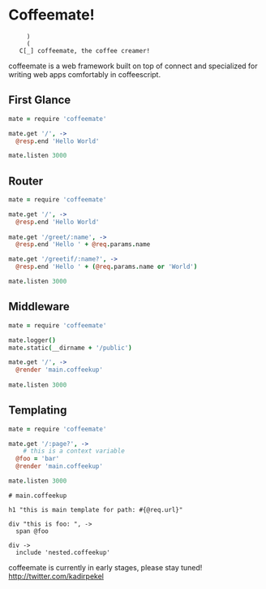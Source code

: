 Coffeemate!
===========
```
     )
     (
   C[_] coffeemate, the coffee creamer!
```
coffeemate is a web framework built on top of connect and specialized for writing web apps comfortably in coffeescript.

First Glance
------------
``` coffeescript
mate = require 'coffeemate'

mate.get '/', ->
  @resp.end 'Hello World'

mate.listen 3000
```

Router
------
``` coffeescript
mate = require 'coffeemate'

mate.get '/', ->
  @resp.end 'Hello World'
  
mate.get '/greet/:name', ->
  @resp.end 'Hello ' + @req.params.name

mate.get '/greetif/:name?', ->
  @resp.end 'Hello ' + (@req.params.name or 'World')

mate.listen 3000
```

Middleware
----------
``` coffeescript
mate = require 'coffeemate'

mate.logger()
mate.static(__dirname + '/public')

mate.get '/', ->
  @render 'main.coffeekup'
    
mate.listen 3000
```

Templating
----------
``` coffeescript
mate = require 'coffeemate'

mate.get '/:page?', ->
	# this is a context variable
  @foo = 'bar'
  @render 'main.coffeekup'

mate.listen 3000
```

```
# main.coffeekup

h1 "this is main template for path: #{@req.url}"

div "this is foo: ", ->
  span @foo

div ->
  include 'nested.coffeekup'
```

coffeemate is currently in early stages, please stay tuned! <http://twitter.com/kadirpekel>
